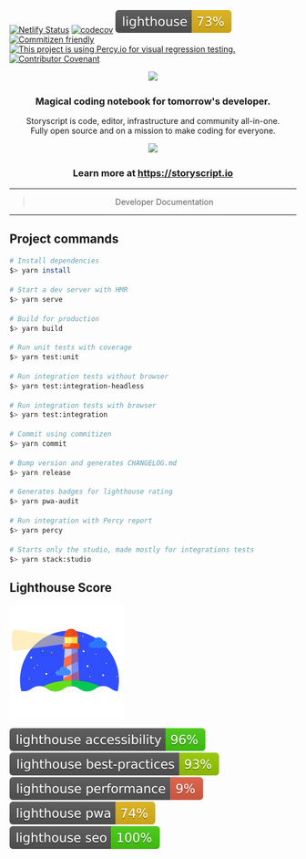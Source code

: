 [![Netlify Status](https://api.netlify.com/api/v1/badges/aeaf8eec-bc04-429f-95be-85fefcefe938/deploy-status)](https://app.netlify.com/sites/studio-storyscript/deploys) [![codecov](https://codecov.io/gh/storyscript/studio/branch/master/graph/badge.svg)](https://codecov.io/gh/storyscript/studio) [![Lighthouse](./.lighthouse-badges/lighthouse.svg)](https://studio.storyscript.io) [![Commitizen friendly](https://img.shields.io/badge/commitizen-friendly-brightgreen.svg)](http://commitizen.github.io/cz-cli/)
[![This project is using Percy.io for visual regression testing.](https://percy.io/static/images/percy-badge.svg)](https://percy.io/Storyscript/studio) [![Contributor Covenant](https://camo.githubusercontent.com/8315e511f8eb4651470540d6951fd05099251fc5/68747470733a2f2f696d672e736869656c64732e696f2f62616467652f436f6e7472696275746f72253230436f76656e616e742d76312e3425323061646f707465642d6666363962342e737667)](https://github.com/storyscript/.github/blob/master/CODE_OF_CONDUCT.md)



<div>
    <p align="center"><img src="https://user-images.githubusercontent.com/2041757/68865115-19c70580-06a7-11ea-955a-1c769960b366.png" width="450"></p>
    <h3 align="center">Magical coding notebook for tomorrow's developer.</h3>
    <p align="center">Storyscript is code, editor, infrastructure and community all-in-one.<br>Fully open source and on a mission to make coding for everyone.</p>
     <p align="center"><img src="https://user-images.githubusercontent.com/2041757/70599795-5cb8c200-1bee-11ea-89a5-dc52e2e708d2.png" width="650"></p>
</div>

<h3 align="center">Learn more at <a href="https://storyscript.io">https://storyscript.io</a></h3>


<hr>
<blockquote align="center">Developer Documentation</blockquote>
<hr>


## Project commands

```bash
# Install dependencies
$> yarn install

# Start a dev server with HMR
$> yarn serve

# Build for production
$> yarn build

# Run unit tests with coverage
$> yarn test:unit

# Run integration tests without browser
$> yarn test:integration-headless

# Run integration tests with browser
$> yarn test:integration

# Commit using commitizen
$> yarn commit

# Bump version and generates CHANGELOG.md
$> yarn release

# Generates badges for lighthouse rating
$> yarn pwa-audit

# Run integration with Percy report
$> yarn percy

# Starts only the studio, made mostly for integrations tests
$> yarn stack:studio
```

## Lighthouse Score

[![Lighthouse](./.lighthouse-badges/lighthouse-logo.svg)](https://github.com/GoogleChrome/lighthouse)

[![Lighthouse Accessibility Badge](./.lighthouse-badges/lighthouse_accessibility.svg)](https://studio.storyscript.io)
[![Lighthouse Best Practices Badge](./.lighthouse-badges/lighthouse_best-practices.svg)](https://studio.storyscript.io)
[![Lighthouse Performance Badge](./.lighthouse-badges/lighthouse_performance.svg)](https://studio.storyscript.io)
[![Lighthouse PWA Badge](./.lighthouse-badges/lighthouse_pwa.svg)](https://studio.storyscript.io)
[![Lighthouse SEO Badge](./.lighthouse-badges/lighthouse_seo.svg)](https://studio.storyscript.io)
